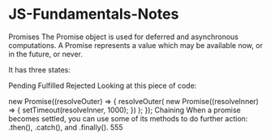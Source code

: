 # JS-Fundamentals-Notes

Promises
The Promise object is used for deferred and asynchronous computations. A Promise represents a value which may be available now, or in the future, or never.

It has three states:

Pending
Fulfilled
Rejected
Looking at this piece of code:

new Promise((resolveOuter) => {
  resolveOuter(
    new Promise((resolveInner) => {
      setTimeout(resolveInner, 1000);
    })
  );
});
Chaining
When a promise becomes settled, you can use some of its methods to do further action: .then(), .catch(), and .finally().
555
